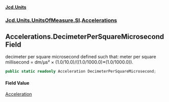 #### [Jcd.Units](index.md 'index')
### [Jcd.Units.UnitsOfMeasure.SI](Jcd.Units.UnitsOfMeasure.SI.md 'Jcd.Units.UnitsOfMeasure.SI').[Accelerations](Accelerations.md 'Jcd.Units.UnitsOfMeasure.SI.Accelerations')

## Accelerations.DecimeterPerSquareMicrosecond Field

decimeter per square microsecond defined such that: meter per square millisecond = dm/μs² × (1.0/10.0)/((1.0/1000.0)*(1.0/1000.0)).

```csharp
public static readonly Acceleration DecimeterPerSquareMicrosecond;
```

#### Field Value
[Acceleration](Acceleration.md 'Jcd.Units.UnitTypes.Acceleration')
